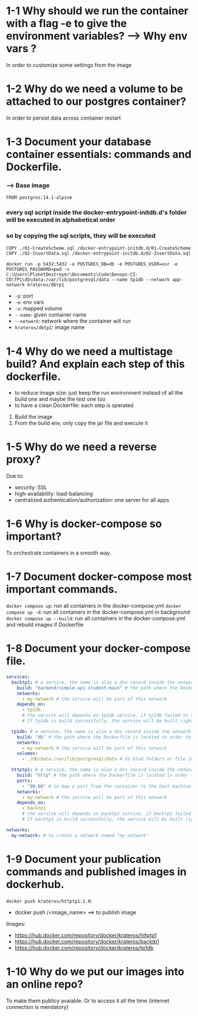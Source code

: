 # 1-1 Why should we run the container with a flag -e to give the environment variables? --> Why env vars ?

In order to customize some settings from the image

# 1-2 Why do we need a volume to be attached to our postgres container?

In order to persist data across container restart

# 1-3 Document your database container essentials: commands and Dockerfile.

### --> Base image

`FROM postgres:14.1-alpine`

### every sql script inside the docker-entrypoint-initdb.d's folder will be executed in alphabetical order

### so by copying the sql scripts, they will be executed

```sh
COPY ./01-CreateScheme.sql /docker-entrypoint-initdb.d/01-CreateScheme.sql
COPY ./02-InsertData.sql /docker-entrypoint-initdb.d/02-InsertData.sql
```

`docker run -p 5432:5432 -e POSTGRES_DB=db -e POSTGRES_USER=usr -e POSTGRES_PASSWORD=pwd -v C:\Users\PlanetDestroyer\Documents\Code\Devops-CI-CD\TP1\db\data:/var/lib/postgresql/data --name tp1db --network app-network krateros/dbtp1`

- `-p`: port
- `-e`: env vars
- `-v`: mapped volume
- `--name`: given container name
- `--network`: network where the container will run
- `krateros/dbtp1`: image name

# 1-4 Why do we need a multistage build? And explain each step of this dockerfile.

- to reduce image size: just keep the run environment instead of all the build one and maybe the test one too
- to have a clean Dockerfile: each step is sperated

1. Build the image
2. From the build env, only copy the jar file and execute it

# 1-5 Why do we need a reverse proxy?

Due to:

- security: SSL
- high-availability: load-balancing
- centralized authentication/authorization: one server for all apps

# 1-6 Why is docker-compose so important?

To orchestrate containers in a smooth way.

# 1-7 Document docker-compose most important commands.

`docker compose up`: run all containers in the docker-compose.yml
`docker compose up -d`: run all containers in the docker-compose.yml in background
`docker compose up --build`: run all containers in the docker-compose.yml and rebuild images if Dockerfile

# 1-8 Document your docker-compose file.

```yaml
services:
  backtp1: # a service, the name is also a dns record inside the network
    build: "backend/simple-api-student-main" # the path where the Dockerfile is located in order to build the image.
    networks:
      - my-network # the service will be part of this network
    depends_on:
      - tp1db
      # the service will depends on tp1db service, if tp1db failed to start, the service will not be built
      # If tp1db is build successfully, the service will be built right after.

  tp1db: # a service, the name is also a dns record inside the network
    build: "db" # the path where the Dockerfile is located in order to build the image.
    networks:
      - my-network # the service will be part of this network
    volumes:
      - ./db/data:/var/lib/postgresql/data # to bind folders or file in the host machine for persistance in this way: <host>:<container>

  httptp1: # a service, the name is also a dns record inside the network
    build: "http" # the path where the Dockerfile is located in order to build the image.
    ports:
      - "80:80" # to map a port from the container to the host machine in that way: <host>:<container>
    networks:
      - my-network # the service will be part of this network
    depends_on:
      - backtp1
      # the service will depends on backtp1 service, if backtp1 failed to start, the service will not be built.
      # If backtp1 is build successfully, the service will be built right after.

networks:
  my-network: # to create a network named "my-network"
```

# 1-9 Document your publication commands and published images in dockerhub.

`docker push krateros/httptp1:1.0`:

- docker push <username>/<image_name> ==> to publish image

Images:

- https://hub.docker.com/repository/docker/krateros/httptp1
- https://hub.docker.com/repository/docker/krateros/backtp1
- https://hub.docker.com/repository/docker/krateros/tp1db

# 1-10 Why do we put our images into an online repo?

To make them publicy avaiable. Or to access it all the time (internet connection is mendatory)
